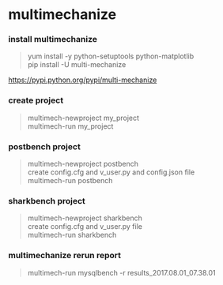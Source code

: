# multimechanize

### install multimechanize
>yum install -y python-setuptools python-matplotlib<br /> 
>pip install -U multi-mechanize

https://pypi.python.org/pypi/multi-mechanize

### create project
>multimech-newproject my_project<br /> 
>multimech-run my_project

### postbench project
>multimech-newproject postbench<br /> 
create config.cfg and v_user.py and config.json file<br /> 
>multimech-run postbench

### sharkbench project
>multimech-newproject sharkbench<br /> 
create config.cfg and v_user.py file<br /> 
>multimech-run sharkbench

### multimechanize rerun report
>multimech-run mysqlbench -r results_2017.08.01_07.38.01
